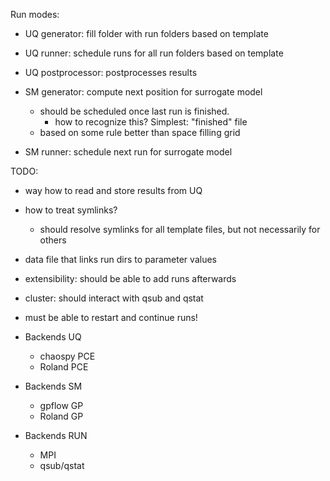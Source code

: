 Run modes:

* UQ generator: fill folder with run folders based on template
* UQ runner: schedule runs for all run folders based on template
* UQ postprocessor: postprocesses results

* SM generator: compute next position for surrogate model
  * should be scheduled once last run is finished. 
    * how to recognize this? Simplest: "finished" file
  * based on some rule better than space filling grid
* SM runner: schedule next run for surrogate model

TODO:
* way how to read and store results from UQ
* how to treat symlinks?
  * should resolve symlinks for all template files, but not necessarily for others
* data file that links run dirs to parameter values
* extensibility: should be able to add runs afterwards
* cluster: should interact with qsub and qstat
* must be able to restart and continue runs!

* Backends UQ
  * chaospy PCE
  * Roland PCE

* Backends SM
  * gpflow GP
  * Roland GP

* Backends RUN
  * MPI
  * qsub/qstat
